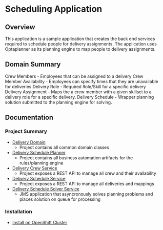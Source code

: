 # Scheduling Application

## Overview

This application is a sample application that creates the back end services required to schedule people for delivery assignments.  The application uses Optaplanner as its planning engine to map people to delivery assignments.

## Domain Summary

Crew Members - Employees that can be assigned to a delivery
Crew Member Availability - Employees can specify times that they are unavailable for deliveries
Delivery Role - Required Role/Skill for a specific delivery
Delivery Assignment - Maps the a crew member with a given skillset to a delivery role for a specific delivery.
Delivery Schedule - Wrapper planning solution submitted to the planning engine for solving.

## Documentation

### Project Summary

- [Delivery Domain](common/delivery-domain/README.md)
  - Project contains all common domain classes
- [Delivery Schedule Planner](business-automation/planner/delivery-schedule-planner/README.md)
  - Project contains all business automation artifacts for the rules/planning engine
- [Delivery Crew Service](microservices/delivery-crew-service/README.md)
  - Project exposes a REST API to manage all crew and their availability
- [Delivery Schedule Service](microservices/delivery-schedule-service/README.md)
  - Project exposes a REST API to manage all deliveries and mappings
- [Delivery Schedule Solver Service](microservices/delivery-schedule-solver-service/README.md)
  - JMS application that asyncronously solves planning problems and places solution on queue for processing

### Installation

- [Install on OpenShift Cluster](docs/openshift-installation.md)
